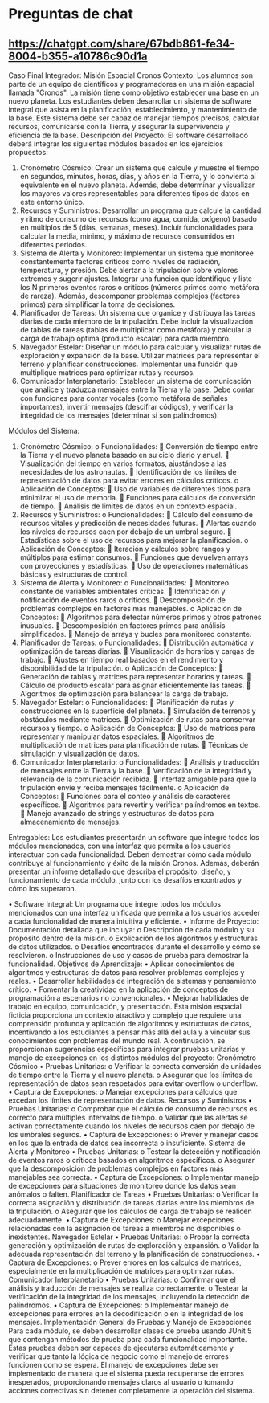 # Preguntas de chat
## https://chatgpt.com/share/67bdb861-fe34-8004-b355-a10786c90d1a

Caso Final Integrador: Misión Espacial Cronos
Contexto: Los alumnos son parte de un equipo de científicos y programadores en una misión espacial llamada "Cronos". La misión tiene como objetivo establecer una base en un nuevo planeta. Los estudiantes deben desarrollar un sistema de software integral que asista en la planificación, establecimiento, y mantenimiento de la base. Este sistema debe ser capaz de manejar tiempos precisos, calcular recursos, comunicarse con la Tierra, y asegurar la supervivencia y eficiencia de la base.
Descripción del Proyecto: El software desarrollado deberá integrar los siguientes módulos basados en los ejercicios propuestos:
1.	Cronómetro Cósmico: Crear un sistema que calcule y muestre el tiempo en segundos, minutos, horas, días, y años en la Tierra, y lo convierta al equivalente en el nuevo planeta. Además, debe determinar y visualizar los mayores valores representables para diferentes tipos de datos en este entorno único.
2.	Recursos y Suministros: Desarrollar un programa que calcule la cantidad y ritmo de consumo de recursos (como agua, comida, oxígeno) basado en múltiplos de 5 (días, semanas, meses). Incluir funcionalidades para calcular la media, mínimo, y máximo de recursos consumidos en diferentes periodos.
3.	Sistema de Alerta y Monitoreo: Implementar un sistema que monitoree constantemente factores críticos como niveles de radiación, temperatura, y presión. Debe alertar a la tripulación sobre valores extremos y sugerir ajustes. Integrar una función que identifique y liste los N primeros eventos raros o críticos (números primos como metáfora de rareza). Además, descomponer problemas complejos (factores primos) para simplificar la toma de decisiones.
4.	Planificador de Tareas: Un sistema que organice y distribuya las tareas diarias de cada miembro de la tripulación. Debe incluir la visualización de tablas de tareas (tablas de multiplicar como metáfora) y calcular la carga de trabajo óptima (producto escalar) para cada miembro.
5.	Navegador Estelar: Diseñar un módulo para calcular y visualizar rutas de exploración y expansión de la base. Utilizar matrices para representar el terreno y planificar construcciones. Implementar una función que multiplique matrices para optimizar rutas y recursos.
6.	Comunicador Interplanetario: Establecer un sistema de comunicación que analice y traduzca mensajes entre la Tierra y la base. Debe contar con funciones para contar vocales (como metáfora de señales importantes), invertir mensajes (descifrar códigos), y verificar la integridad de los mensajes (determinar si son palíndromos).


Módulos del Sistema:
1.	Cronómetro Cósmico:
o	Funcionalidades:
	Conversión de tiempo entre la Tierra y el nuevo planeta basado en su ciclo diario y anual.
	Visualización del tiempo en varios formatos, ajustándose a las necesidades de los astronautas.
	Identificación de los límites de representación de datos para evitar errores en cálculos críticos.
o	Aplicación de Conceptos:
	Uso de variables de diferentes tipos para minimizar el uso de memoria.
	Funciones para cálculos de conversión de tiempo.
	Análisis de límites de datos en un contexto espacial.
2.	Recursos y Suministros:
o	Funcionalidades:
	Cálculo del consumo de recursos vitales y predicción de necesidades futuras.
	Alertas cuando los niveles de recursos caen por debajo de un umbral seguro.
	Estadísticas sobre el uso de recursos para mejorar la planificación.
o	Aplicación de Conceptos:
	Iteración y cálculos sobre rangos y múltiplos para estimar consumos.
	Funciones que devuelven arrays con proyecciones y estadísticas.
	Uso de operaciones matemáticas básicas y estructuras de control.
3.	Sistema de Alerta y Monitoreo:
o	Funcionalidades:
	Monitoreo constante de variables ambientales críticas.
	Identificación y notificación de eventos raros o críticos.
	Descomposición de problemas complejos en factores más manejables.
o	Aplicación de Conceptos:
	Algoritmos para detectar números primos y otros patrones inusuales.
	Descomposición en factores primos para análisis simplificados.
	Manejo de arrays y bucles para monitoreo constante.
4.	Planificador de Tareas:
o	Funcionalidades:
	Distribución automática y optimización de tareas diarias.
	Visualización de horarios y cargas de trabajo.
	Ajustes en tiempo real basados en el rendimiento y disponibilidad de la tripulación.
o	Aplicación de Conceptos:
	Generación de tablas y matrices para representar horarios y tareas.
	Cálculo de producto escalar para asignar eficientemente las tareas.
	Algoritmos de optimización para balancear la carga de trabajo.
5.	Navegador Estelar:
o	Funcionalidades:
	Planificación de rutas y construcciones en la superficie del planeta.
	Simulación de terrenos y obstáculos mediante matrices.
	Optimización de rutas para conservar recursos y tiempo.
o	Aplicación de Conceptos:
	Uso de matrices para representar y manipular datos espaciales.
	Algoritmos de multiplicación de matrices para planificación de rutas.
	Técnicas de simulación y visualización de datos.
6.	Comunicador Interplanetario:
o	Funcionalidades:
	Análisis y traducción de mensajes entre la Tierra y la base.
	Verificación de la integridad y relevancia de la comunicación recibida.
	Interfaz amigable para que la tripulación envíe y reciba mensajes fácilmente.
o	Aplicación de Conceptos:
	Funciones para el conteo y análisis de caracteres específicos.
	Algoritmos para revertir y verificar palíndromos en textos.
	Manejo avanzado de strings y estructuras de datos para almacenamiento de mensajes.


Entregables: Los estudiantes presentarán un software que integre todos los módulos mencionados, con una interfaz que permita a los usuarios interactuar con cada funcionalidad. Deben demostrar cómo cada módulo contribuye al funcionamiento y éxito de la misión Cronos. Además, deberán presentar un informe detallado que describa el propósito, diseño, y funcionamiento de cada módulo, junto con los desafíos encontrados y cómo los superaron.


•	Software Integral: Un programa que integre todos los módulos mencionados con una interfaz unificada que permita a los usuarios acceder a cada funcionalidad de manera intuitiva y eficiente.
•	Informe de Proyecto: Documentación detallada que incluya:
o	Descripción de cada módulo y su propósito dentro de la misión.
o	Explicación de los algoritmos y estructuras de datos utilizados.
o	Desafíos encontrados durante el desarrollo y cómo se resolvieron.
o	Instrucciones de uso y casos de prueba para demostrar la funcionalidad.
Objetivos de Aprendizaje:
•	Aplicar conocimientos de algoritmos y estructuras de datos para resolver problemas complejos y reales.
•	Desarrollar habilidades de integración de sistemas y pensamiento crítico.
•	Fomentar la creatividad en la aplicación de conceptos de programación a escenarios no convencionales.
•	Mejorar habilidades de trabajo en equipo, comunicación, y presentación.
Esta misión espacial ficticia proporciona un contexto atractivo y complejo que requiere una comprensión profunda y aplicación de algoritmos y estructuras de datos, incentivando a los estudiantes a pensar más allá del aula y a vincular sus conocimientos con problemas del mundo real.
A continuación, se proporcionan sugerencias específicas para integrar pruebas unitarias y manejo de excepciones en los distintos módulos del proyecto:
Cronómetro Cósmico
•	Pruebas Unitarias:
o	Verificar la correcta conversión de unidades de tiempo entre la Tierra y el nuevo planeta.
o	Asegurar que los límites de representación de datos sean respetados para evitar overflow o underflow.
•	Captura de Excepciones:
o	Manejar excepciones para cálculos que excedan los límites de representación de datos.
Recursos y Suministros
•	Pruebas Unitarias:
o	Comprobar que el cálculo de consumo de recursos es correcto para múltiples intervalos de tiempo.
o	Validar que las alertas se activan correctamente cuando los niveles de recursos caen por debajo de los umbrales seguros.
•	Captura de Excepciones:
o	Prever y manejar casos en los que la entrada de datos sea incorrecta o insuficiente.
Sistema de Alerta y Monitoreo
•	Pruebas Unitarias:
o	Testear la detección y notificación de eventos raros o críticos basados en algoritmos específicos.
o	Asegurar que la descomposición de problemas complejos en factores más manejables sea correcta.
•	Captura de Excepciones:
o	Implementar manejo de excepciones para situaciones de monitoreo donde los datos sean anómalos o falten.
Planificador de Tareas
•	Pruebas Unitarias:
o	Verificar la correcta asignación y distribución de tareas diarias entre los miembros de la tripulación.
o	Asegurar que los cálculos de carga de trabajo se realicen adecuadamente.
•	Captura de Excepciones:
o	Manejar excepciones relacionadas con la asignación de tareas a miembros no disponibles o inexistentes.
Navegador Estelar
•	Pruebas Unitarias:
o	Probar la correcta generación y optimización de rutas de exploración y expansión.
o	Validar la adecuada representación del terreno y la planificación de construcciones.
•	Captura de Excepciones:
o	Prever errores en los cálculos de matrices, especialmente en la multiplicación de matrices para optimizar rutas.
Comunicador Interplanetario
•	Pruebas Unitarias:
o	Confirmar que el análisis y traducción de mensajes se realiza correctamente.
o	Testear la verificación de la integridad de los mensajes, incluyendo la detección de palíndromos.
•	Captura de Excepciones:
o	Implementar manejo de excepciones para errores en la decodificación o en la integridad de los mensajes.
Implementación General de Pruebas y Manejo de Excepciones
Para cada módulo, se deben desarrollar clases de prueba usando JUnit 5 que contengan métodos de prueba para cada funcionalidad importante. Estas pruebas deben ser capaces de ejecutarse automáticamente y verificar que tanto la lógica de negocio como el manejo de errores funcionen como se espera.
El manejo de excepciones debe ser implementado de manera que el sistema pueda recuperarse de errores inesperados, proporcionando mensajes claros al usuario o tomando acciones correctivas sin detener completamente la operación del sistema.
